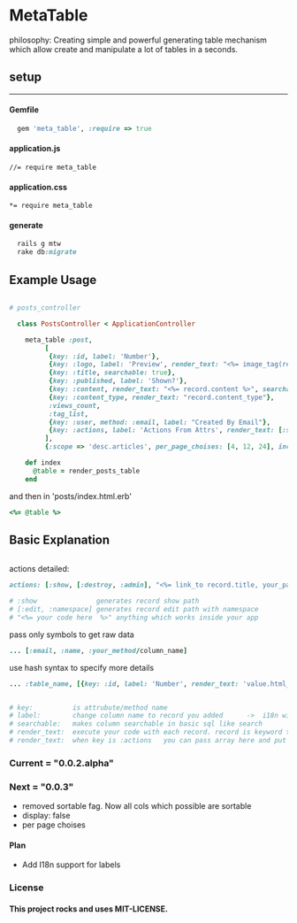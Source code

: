 MetaTable
=========


philosophy: Creating simple and powerful generating table mechanism which allow create and manipulate a lot of tables in a seconds.


## setup
-----

#### Gemfile
```ruby 
  gem 'meta_table', :require => true
```

#### application.js
```//= require meta_table```
#### application.css
```*= require meta_table```

#### generate
```ruby 
  rails g mtw
  rake db:migrate
```  

Example Usage
-------------

```ruby

# posts_controller

  class PostsController < ApplicationController

    meta_table :post,
         [
          {key: :id, label: 'Number'},
          {key: :logo, label: 'Preview', render_text: "<%= image_tag(record.logo, style:'height: 100px;width:100px;') %>"},
          {key: :title, searchable: true},
          {key: :published, label: 'Shown?'},
          {key: :content, render_text: "<%= record.content %>", searchable: true},
          {key: :content_type, render_text: "record.content_type"},
          :views_count,
          :tag_list,
          {key: :user, method: :email, label: "Created By Email"},
          {key: :actions, label: 'Actions From Attrs', render_text: [:show, [:edit, :admin],[:destroy, :admin], "<%= link_to 'Edit', edit_admin_post_path(record), class: 'button small' %>"]}
         ],
         {:scope => 'desc.articles', per_page_choises: [4, 12, 24], includes: [:categories]}

    def index
      @table = render_posts_table
    end

```

and then in 'posts/index.html.erb'

```ruby
<%= @table %>
```

## Basic Explanation

```ruby

```

actions detailed:

```ruby
actions: [:show, [:destroy, :admin], "<%= link_to record.title, your_path(record) %>"]

# :show               generates record show path
# [:edit, :namespace] generates record edit path with namespace
# "<%= your code here  %>" anything which works inside your app
```

pass only symbols to get raw data

```ruby
... [:email, :name, :your_method/column_name]

```

use hash syntax to specify more details


```ruby
... :table_name, [{key: :id, label: 'Number', render_text: 'value.html_safe'}, {...}]


# key:          is attrubute/method name
# label:        change column name to record you added      ->  i18n will be soon
# searchable:   makes column searchable in basic sql like search
# render_text:  execute your code with each record. record is keyword that means record in database    -> no rescue here yet
# render_text:  when key is :actions   you can pass array here and put list of actions, anyway you still can put all actions in erb string
```


### Current = "0.0.2.alpha"

### Next = "0.0.3"
- removed sortable fag. Now all cols which possible are sortable
- display: false
- per page choises

#### Plan
- Add I18n support for labels


### License

#### This project rocks and uses MIT-LICENSE.
